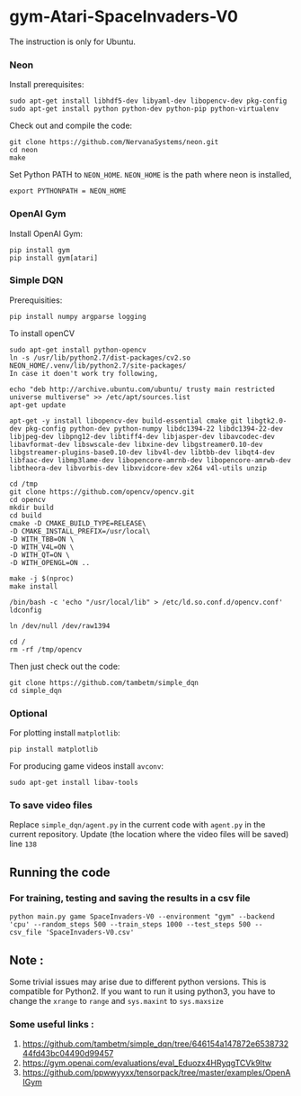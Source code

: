 # gym-Atari-SpaceInvaders-V0

The instruction is only for Ubuntu.

### Neon
Install prerequisites:

```
sudo apt-get install libhdf5-dev libyaml-dev libopencv-dev pkg-config
sudo apt-get install python python-dev python-pip python-virtualenv
```

Check out and compile the code:

```
git clone https://github.com/NervanaSystems/neon.git
cd neon
make
```
Set Python PATH to `NEON_HOME`. `NEON_HOME` is the path where neon is installed,

`export PYTHONPATH = NEON_HOME`

### OpenAI Gym

Install OpenAI Gym:

```
pip install gym
pip install gym[atari]
```

### Simple DQN

Prerequisities:

`pip install numpy argparse logging`

To install openCV

```
sudo apt-get install python-opencv
ln -s /usr/lib/python2.7/dist-packages/cv2.so NEON_HOME/.venv/lib/python2.7/site-packages/
In case it doen't work try following,

echo "deb http://archive.ubuntu.com/ubuntu/ trusty main restricted universe multiverse" >> /etc/apt/sources.list
apt-get update

apt-get -y install libopencv-dev build-essential cmake git libgtk2.0-dev pkg-config python-dev python-numpy libdc1394-22 libdc1394-22-dev libjpeg-dev libpng12-dev libtiff4-dev libjasper-dev libavcodec-dev libavformat-dev libswscale-dev libxine-dev libgstreamer0.10-dev libgstreamer-plugins-base0.10-dev libv4l-dev libtbb-dev libqt4-dev libfaac-dev libmp3lame-dev libopencore-amrnb-dev libopencore-amrwb-dev libtheora-dev libvorbis-dev libxvidcore-dev x264 v4l-utils unzip

cd /tmp
git clone https://github.com/opencv/opencv.git
cd opencv
mkdir build
cd build
cmake -D CMAKE_BUILD_TYPE=RELEASE\
-D CMAKE_INSTALL_PREFIX=/usr/local\
-D WITH_TBB=ON \ 
-D WITH_V4L=ON \
-D WITH_QT=ON \
-D WITH_OPENGL=ON ..

make -j $(nproc)
make install

/bin/bash -c 'echo "/usr/local/lib" > /etc/ld.so.conf.d/opencv.conf'
ldconfig

ln /dev/null /dev/raw1394

cd /
rm -rf /tmp/opencv
```

Then just check out the code:

```
git clone https://github.com/tambetm/simple_dqn
cd simple_dqn
```
### Optional

For plotting install `matplotlib`:

`pip install matplotlib`

For producing game videos install `avconv`:

`sudo apt-get install libav-tools`

### To save video files

Replace `simple_dqn/agent.py` in the current code with `agent.py` in the current repository. Update (the location where the video files will be saved) line `138`

## Running the code
### For training, testing and saving the results in a csv file 

`python main.py game SpaceInvaders-V0 --environment "gym" --backend 'cpu' --random_steps 500 --train_steps 1000 --test_steps 500 --csv_file 'SpaceInvaders-V0.csv' `

## Note :
Some trivial issues may arise due to different python versions. This is compatible for Python2. If you want to run it using python3, you  have to change the `xrange` to `range` and `sys.maxint` to `sys.maxsize`

### Some useful links :

1. https://github.com/tambetm/simple_dqn/tree/646154a147872e653873244fd43bc04490d99457
2. https://gym.openai.com/evaluations/eval_Eduozx4HRyqgTCVk9ltw
3. https://github.com/ppwwyyxx/tensorpack/tree/master/examples/OpenAIGym
